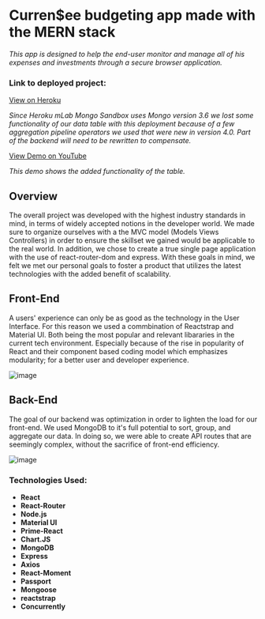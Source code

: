 # Curren$ee budgeting app made with the MERN stack

*This app is designed to help the end-user monitor and manage all of his expenses and investments through a secure browser application.*

### Link to deployed project: 

[View on Heroku](https://pacific-ridge-46060.herokuapp.com/)

*Since Heroku mLab Mongo Sandbox uses Mongo version 3.6 we lost some functionality of our data table with this deployment because of a few aggregation pipeline operators we used that were new in version 4.0. Part of the backend will need to be rewritten to compensate.*

[View Demo on YouTube](https://youtu.be/FkLv9twceOU)

*This demo shows the added functionality of the table.*

## Overview
The overall project was developed with the highest industry standards in mind, in terms of widely accepted notions in the developer world. We made sure to organize ourselves with a the MVC model (Models Views Controllers) in order to ensure the skillset we gained would be applicable to the real world. In addition, we chose to create a true single page application with the use of react-router-dom and express. With these goals in mind, we felt we met our personal goals to foster a product that utilizes the latest technologies with the added benefit of scalability.

## Front-End
A users' experience can only be as good as the technology in the User Interface. For this reason we used a commbination of Reactstrap and Material UI. Both being the most popular and relevant libararies in the current tech environment. Especially because of the rise in popularity of React and their component based coding model which emphasizes modularity; for a better user and developer experience.

![image](https://user-images.githubusercontent.com/42519030/49109709-68db1700-f259-11e8-8770-27a48af21584.png)

## Back-End
The goal of our backend was optimization in order to lighten the load for our front-end. We used MongoDB to it's full potential to sort, group, and aggregate our data. In doing so, we were able to create API routes that are seemingly complex, without the sacrifice of front-end efficiency.

![image](https://user-images.githubusercontent.com/11838797/49107896-da649680-f254-11e8-936d-b10adc2ce442.png)

### Technologies Used: 
* **React**
* **React-Router**
* **Node.js**
* **Material UI** 
* **Prime-React** 
* **Chart.JS**
* **MongoDB**
* **Express**
* **Axios**
* **React-Moment**
* **Passport**
* **Mongoose**
* **reactstrap**
* **Concurrently**
